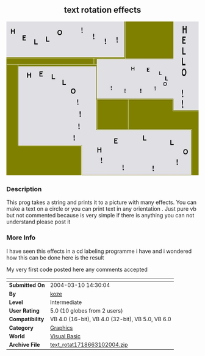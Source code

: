 ﻿<div align="center">

## text rotation effects

<img src="PIC20043101429486097.JPG">
</div>

### Description

This prog takes a string and prints it to a picture with many effects. You can make a text on a circle or you can print text in any orientation . Just pure vb but not commented because is very simple if there is anything you can not understand please post it
 
### More Info
 
I have seen this effects in a cd labeling programme i have and i wondered how this can be done here is the result

My very first code posted here any comments accepted


<span>             |<span>
---                |---
**Submitted On**   |2004-03-10 14:30:04
**By**             |[koze](https://github.com/Planet-Source-Code/PSCIndex/blob/master/ByAuthor/koze.md)
**Level**          |Intermediate
**User Rating**    |5.0 (10 globes from 2 users)
**Compatibility**  |VB 4\.0 \(16\-bit\), VB 4\.0 \(32\-bit\), VB 5\.0, VB 6\.0
**Category**       |[Graphics](https://github.com/Planet-Source-Code/PSCIndex/blob/master/ByCategory/graphics__1-46.md)
**World**          |[Visual Basic](https://github.com/Planet-Source-Code/PSCIndex/blob/master/ByWorld/visual-basic.md)
**Archive File**   |[text\_rotat1718663102004\.zip](https://github.com/Planet-Source-Code/koze-text-rotation-effects__1-52287/archive/master.zip)








